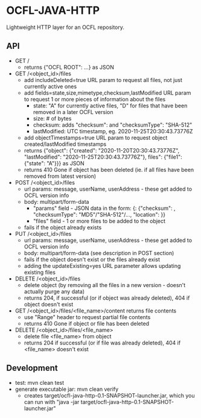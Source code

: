 OCFL-JAVA-HTTP
==============

Lightweight HTTP layer for an OCFL repository.

API
---
- GET /
    - returns {"OCFL ROOT": ...} as JSON
- GET /<object_id>/files
    - add includeDeleted=true URL param to request all files, not just currently active ones
    - add fields=state,size,mimetype,checksum,lastModified URL param to request 1 or more pieces of information about the files
        - state: "A" for currently active files, "D" for files that have been removed in a later OCFL version
        - size: # of bytes
        - checksum: adds "checksum": <sha512 hash> and "checksumType": "SHA-512"
        - lastModified: UTC timestamp, eg. 2020-11-25T20:30:43.73776Z
    - add objectTimestamps=true URL param to request object created/lastModified timestamps
    - returns {"object": {"created": "2020-11-20T20:30:43.73776Z", "lastModified": "2020-11-25T20:30:43.73776Z"}, files": {"file1": {"state": "A"}}} as JSON
    - returns 410 Gone if object has been deleted (ie. if all files have been removed from latest version)
- POST /<object_id>/files
    - url params: message, userName, userAddress - these get added to OCFL version info
    - body: multipart/form-data
        - "params" field - JSON data in the form: {<filename>: {"checksum": <checksum>, "checksumType": "MD5"/"SHA-512"/..., "location": <file URI>}}
        - "files" field - 1 or more files to be added to the object
    - fails if the object already exists
- PUT /<object_id>/files
    - url params: message, userName, userAddress - these get added to OCFL version info
    - body: multipart/form-data (see description in POST section)
    - fails if the object doesn't exist or the files already exist
    - adding the updateExisting=yes URL parameter allows updating existing files
- DELETE /<object_id>/files
    - delete object (by removing all the files in a new version - doesn't actually purge any data)
    - returns 204, if successful (or if object was already deleted), 404 if object doesn't exist
- GET /<object_id>/files/<file_name>/content returns file contents
    - use "Range" header to request partial file contents
    - returns 410 Gone if object or file has been deleted
- DELETE /<object_id>/files/<file_name>
    - delete file <file_name> from object
    - returns 204 if successful (or if file was already deleted), 404 if <file_name> doesn't exist

Development
-----------
- test: mvn clean test
- generate executable jar: mvn clean verify
  - creates target/ocfl-java-http-0.1-SNAPSHOT-launcher.jar, which you can run with "java -jar target/ocfl-java-http-0.1-SNAPSHOT-launcher.jar"

